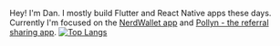 Hey! I'm Dan. I mostly build Flutter and React Native apps these days. Currently I'm focused on the [NerdWallet app](https://www.nerdwallet.com/l/nerdwallet-app) and [Pollyn - the referral sharing app](https://pollyn.app).
[![Top Langs](https://github-readme-stats.vercel.app/api/top-langs/?username=danreynolds)](https://github.com/anuraghazra/github-readme-stats)
